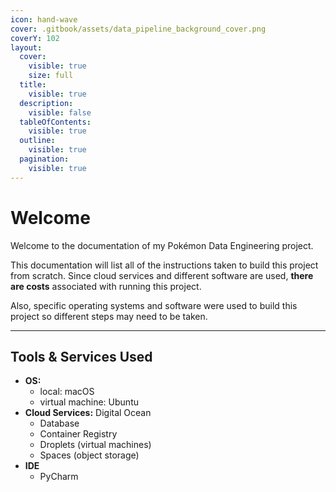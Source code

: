 ```yaml
---
icon: hand-wave
cover: .gitbook/assets/data_pipeline_background_cover.png
coverY: 102
layout:
  cover:
    visible: true
    size: full
  title:
    visible: true
  description:
    visible: false
  tableOfContents:
    visible: true
  outline:
    visible: true
  pagination:
    visible: true
---
```


# Welcome

Welcome to the documentation of my Pokémon Data Engineering project.

This documentation will list all of the instructions taken to build this project from scratch. Since cloud services and different software are used, **there are costs** associated with running this project.

Also, specific operating systems and software were used to build this project so different steps may need to be taken.

***

## Tools & Services Used

* **OS:**&#x20;
  * local: macOS
  * virtual machine: Ubuntu
* **Cloud Services:** Digital Ocean
  * Database
  * Container Registry
  * Droplets (virtual machines)
  * Spaces (object storage)
* **IDE**
  * PyCharm
